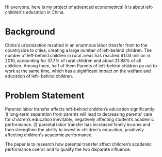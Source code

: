 Hi everyone, here is my project of advanced econometircs! It is about left-children's education in China.

# Background
China's urbanization resulted in an enormous labor transfer from to the countryside to cities, creating a large number of left-behind children. The number of left-behind children in rural areas has reached 61.03 million in 2010, accounting for 37.7% of rural children and about 21.88% of all children. Among them, half of them Parents of left-behind children go out to work at the same time, which has a significant impact on the welfare and education of left-  behind children.
 
# Problem Statement
Parental labor transfer affects left-behind children’s education significantly: 1) long-term separation from parents will lead to decreasing parents' care for children’s education inevitably, negatively affecting student’s academic performance. 2) parental labor transfer has increased family income and then strengthen the ability to invest in children's education, positively affecting children's academic performance. 

The paper is to research how parental transfer affect children’s academic performance overall and to qualify the two disparate influence.
